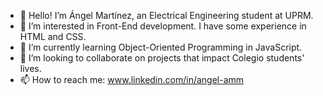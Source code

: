 - 👋 Hello! I’m Ángel Martínez, an Electrical Engineering student at UPRM.
- 👀 I’m interested in Front-End development. I have some experience in HTML and CSS.
- 🌱 I’m currently learning Object-Oriented Programming in JavaScript.
- 💞️ I’m looking to collaborate on projects that impact Colegio students' lives.
- 📫 How to reach me: www.linkedin.com/in/angel-amm

<!---
angeladriaan/angeladriaan is a ✨ special ✨ repository because its `README.md` (this file) appears on your GitHub profile.
You can click the Preview link to take a look at your changes.
--->
